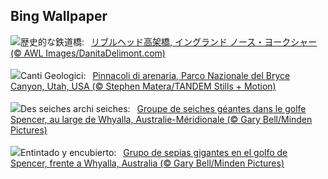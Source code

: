 ## Bing Wallpaper
![](https://www.bing.com/th?id=OHR.RibbleheadViaduct_JA-JP0769503543_UHD.jpg&w=1000)歴史的な鉄道橋:&nbsp;&ensp;[リブルヘッド高架橋, イングランド ノース・ヨークシャー (© AWL Images/DanitaDelimont.com)](https://www.bing.com/th?id=OHR.RibbleheadViaduct_JA-JP0769503543_UHD.jpg)
<br><br/>
![](https://www.bing.com/th?id=OHR.BryceHoodoos_IT-IT9552861475_UHD.jpg&w=1000)Canti Geologici:&nbsp;&ensp;[Pinnacoli di arenaria, Parco Nazionale del Bryce Canyon, Utah, USA (© Stephen Matera/TANDEM Stills + Motion)](https://www.bing.com/th?id=OHR.BryceHoodoos_IT-IT9552861475_UHD.jpg)
<br><br/>
![](https://www.bing.com/th?id=OHR.GiantCuttlefish_FR-FR8590035625_UHD.jpg&w=1000)Des seiches archi seiches:&nbsp;&ensp;[Groupe de seiches géantes dans le golfe Spencer, au large de Whyalla, Australie-Méridionale (© Gary Bell/Minden Pictures)](https://www.bing.com/th?id=OHR.GiantCuttlefish_FR-FR8590035625_UHD.jpg)
<br><br/>
![](https://www.bing.com/th?id=OHR.GiantCuttlefish_ES-ES5593543587_UHD.jpg&w=1000)Entintado y encubierto:&nbsp;&ensp;[Grupo de sepias gigantes en el golfo de Spencer, frente a Whyalla, Australia (© Gary Bell/Minden Pictures)](https://www.bing.com/th?id=OHR.GiantCuttlefish_ES-ES5593543587_UHD.jpg)
<br><br/>
